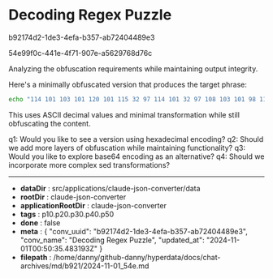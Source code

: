 # Decoding Regex Puzzle

b92174d2-1de3-4efa-b357-ab72404489e3

54e99f0c-441e-4f71-907e-a5629768d76c

 Analyzing the obfuscation requirements while maintaining output integrity.

Here's a minimally obfuscated version that produces the target phrase:

```bash
echo "114 101 103 101 120 101 115 32 97 114 101 32 97 108 103 101 98 114 97 32 102 111 114 32 98 111 103 97 110 115" | tr ' ' '\n' | awk '{printf "%c",$1}'
```

This uses ASCII decimal values and minimal transformation while still obfuscating the content.

q1: Would you like to see a version using hexadecimal encoding?
q2: Should we add more layers of obfuscation while maintaining functionality?
q3: Would you like to explore base64 encoding as an alternative?
q4: Should we incorporate more complex sed transformations?

---

* **dataDir** : src/applications/claude-json-converter/data
* **rootDir** : claude-json-converter
* **applicationRootDir** : claude-json-converter
* **tags** : p10.p20.p30.p40.p50
* **done** : false
* **meta** : {
  "conv_uuid": "b92174d2-1de3-4efa-b357-ab72404489e3",
  "conv_name": "Decoding Regex Puzzle",
  "updated_at": "2024-11-01T00:50:35.483193Z"
}
* **filepath** : /home/danny/github-danny/hyperdata/docs/chat-archives/md/b921/2024-11-01_54e.md